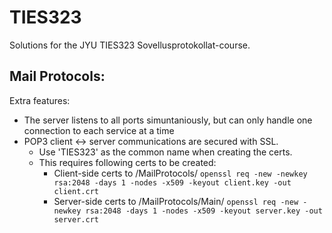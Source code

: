 # TIES323
Solutions for the JYU TIES323 Sovellusprotokollat-course.

## Mail Protocols:

Extra features:
* The server listens to all ports simuntaniously, but can only handle one connection to each service at a time
* POP3 client <-> server communications are secured with SSL. 
  * Use 'TIES323' as the common name when creating the certs.
  * This requires following certs to be created:
    * Client-side certs to /MailProtocols/
       ```openssl req -new -newkey rsa:2048 -days 1 -nodes -x509 -keyout client.key -out client.crt```
    * Server-side certs to /MailProtocols/Main/
       ```openssl req -new -newkey rsa:2048 -days 1 -nodes -x509 -keyout server.key -out server.crt```
